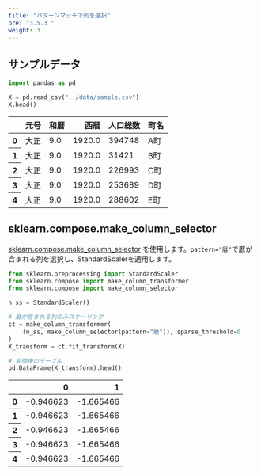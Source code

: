 ```yaml
---
title: "パターンマッチで列を選択"
pre: "3.5.3 "
weight: 3
---
```


## サンプルデータ


```python
import pandas as pd

X = pd.read_csv("../data/sample.csv")
X.head()
```




<div>
<style scoped>
    .dataframe tbody tr th:only-of-type {
        vertical-align: middle;
    }

    .dataframe tbody tr th {
        vertical-align: top;
    }

    .dataframe thead th {
        text-align: right;
    }
</style>
<table class="dataframe">
  <thead>
    <tr style="text-align: right;">
      <th></th>
      <th>元号</th>
      <th>和暦</th>
      <th>西暦</th>
      <th>人口総数</th>
      <th>町名</th>
    </tr>
  </thead>
  <tbody>
    <tr>
      <th>0</th>
      <td>大正</td>
      <td>9.0</td>
      <td>1920.0</td>
      <td>394748</td>
      <td>A町</td>
    </tr>
    <tr>
      <th>1</th>
      <td>大正</td>
      <td>9.0</td>
      <td>1920.0</td>
      <td>31421</td>
      <td>B町</td>
    </tr>
    <tr>
      <th>2</th>
      <td>大正</td>
      <td>9.0</td>
      <td>1920.0</td>
      <td>226993</td>
      <td>C町</td>
    </tr>
    <tr>
      <th>3</th>
      <td>大正</td>
      <td>9.0</td>
      <td>1920.0</td>
      <td>253689</td>
      <td>D町</td>
    </tr>
    <tr>
      <th>4</th>
      <td>大正</td>
      <td>9.0</td>
      <td>1920.0</td>
      <td>288602</td>
      <td>E町</td>
    </tr>
  </tbody>
</table>
</div>



## sklearn.compose.make_column_selector
[sklearn.compose.make_column_selector](https://scikit-learn.org/stable/modules/generated/sklearn.compose.make_column_selector.html)
を使用します。`pattern="暦"`で暦が含まれる列を選択し、StandardScalerを適用します。


```python
from sklearn.preprocessing import StandardScaler
from sklearn.compose import make_column_transformer
from sklearn.compose import make_column_selector

n_ss = StandardScaler()

# 暦が含まれる列のみスケーリング
ct = make_column_transformer(
    (n_ss, make_column_selector(pattern="暦")), sparse_threshold=0
)
X_transform = ct.fit_transform(X)

# 変換後のテーブル
pd.DataFrame(X_transform).head()
```




<div>
<style scoped>
    .dataframe tbody tr th:only-of-type {
        vertical-align: middle;
    }

    .dataframe tbody tr th {
        vertical-align: top;
    }

    .dataframe thead th {
        text-align: right;
    }
</style>
<table class="dataframe">
  <thead>
    <tr style="text-align: right;">
      <th></th>
      <th>0</th>
      <th>1</th>
    </tr>
  </thead>
  <tbody>
    <tr>
      <th>0</th>
      <td>-0.946623</td>
      <td>-1.665466</td>
    </tr>
    <tr>
      <th>1</th>
      <td>-0.946623</td>
      <td>-1.665466</td>
    </tr>
    <tr>
      <th>2</th>
      <td>-0.946623</td>
      <td>-1.665466</td>
    </tr>
    <tr>
      <th>3</th>
      <td>-0.946623</td>
      <td>-1.665466</td>
    </tr>
    <tr>
      <th>4</th>
      <td>-0.946623</td>
      <td>-1.665466</td>
    </tr>
  </tbody>
</table>
</div>


